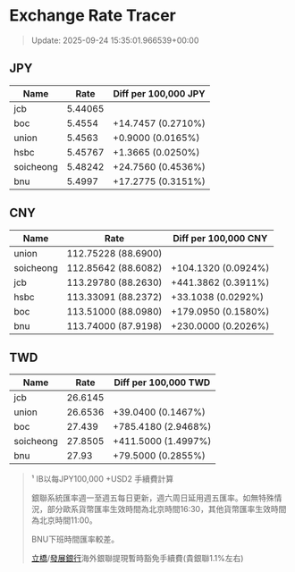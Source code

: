 # Exchange Rate Tracer

> Update: 2025-09-24 15:35:01.966539+00:00

## JPY

| Name      |    Rate | Diff per 100,000 JPY   |
|-----------|---------|------------------------|
| jcb       | 5.44065 |                        |
| boc       | 5.4554  | +14.7457 (0.2710%)     |
| union     | 5.4563  | +0.9000 (0.0165%)      |
| hsbc      | 5.45767 | +1.3665 (0.0250%)      |
| soicheong | 5.48242 | +24.7560 (0.4536%)     |
| bnu       | 5.4997  | +17.2775 (0.3151%)     |

## CNY

| Name      | Rate                | Diff per 100,000 CNY   |
|-----------|---------------------|------------------------|
| union     | 112.75228	(88.6900) |                        |
| soicheong | 112.85642	(88.6082) | +104.1320 (0.0924%)    |
| jcb       | 113.29780	(88.2630) | +441.3862 (0.3911%)    |
| hsbc      | 113.33091	(88.2372) | +33.1038 (0.0292%)     |
| boc       | 113.51000	(88.0980) | +179.0950 (0.1580%)    |
| bnu       | 113.74000	(87.9198) | +230.0000 (0.2026%)    |

## TWD

| Name      |    Rate | Diff per 100,000 TWD   |
|-----------|---------|------------------------|
| jcb       | 26.6145 |                        |
| union     | 26.6536 | +39.0400 (0.1467%)     |
| boc       | 27.439  | +785.4180 (2.9468%)    |
| soicheong | 27.8505 | +411.5000 (1.4997%)    |
| bnu       | 27.93   | +79.5000 (0.2855%)     |


> ¹ IB以每JPY100,000 +USD2 手續費計算
>
> 銀聯系統匯率週一至週五每日更新，週六周日延用週五匯率。如無特殊情況，部分歐系貨幣匯率生效時間為北京時間16:30，其他貨幣匯率生效時間為北京時間11:00。
>
> BNU下班時間匯率較差。
>
> [立橋](https://www.wlbank.com.mo/uploads/ueditor/file/20181211/1544536513900230.pdf)/[發展銀行](https://www.mdb.com.mo/Service_Charges_20230728.pdf)海外銀聯提現暫時豁免手續費(貴銀聯1.1%左右)

